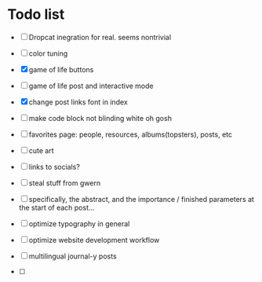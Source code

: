 # Todo list

- [ ] Dropcat inegration for real. seems nontrivial

- [ ] color tuning

- [x] game of life buttons 

- [ ] game of life post and interactive mode

- [x] change post links font in index

- [ ] make code block not blinding white oh gosh

- [ ] favorites page: people, resources, albums(topsters), posts, etc

- [ ] cute art

- [ ] links to socials?

- [ ] steal stuff from gwern

- [ ] specifically, the abstract, and the importance / finished parameters at the start of each post...

- [ ] optimize typography in general

- [ ] optimize website development workflow

- [ ] multilingual journal-y posts

- [ ] 